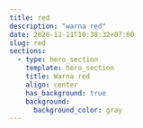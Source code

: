 ```yaml
---
title: red
description: "warna red"
date: 2020-12-11T10:30:32+07:00
slug: red
sections:
  - type: hero_section
    template: hero_section
    title: Warna red
    align: center
    has_background: true
    background:
      background_color: gray
---
```



